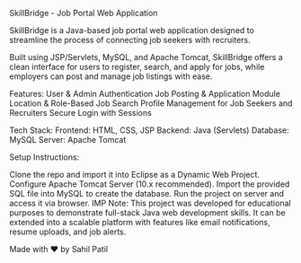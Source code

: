 SkillBridge - Job Portal Web Application

SkillBridge is a Java-based job portal web application designed to streamline the process of connecting job seekers with recruiters.

Built using JSP/Servlets, MySQL, and Apache Tomcat, SkillBridge offers a clean interface for users to register, search, and apply for jobs, while employers can post and manage job listings with ease.

Features:
User & Admin Authentication
Job Posting & Application Module
Location & Role-Based Job Search
Profile Management for Job Seekers and Recruiters
Secure Login with Sessions

Tech Stack: Frontend: HTML, CSS, JSP Backend: Java (Servlets) Database: MySQL Server: Apache Tomcat

Setup Instructions:

Clone the repo and import it into Eclipse as a Dynamic Web Project.
Configure Apache Tomcat Server (10.x recommended).
Import the provided SQL file into MySQL to create the database.
Run the project on server and access it via browser.
IMP Note: This project was developed for educational purposes to demonstrate full-stack Java web development skills. It can be extended into a scalable platform with features like email notifications, resume uploads, and job alerts.

Made with ❤️ by Sahil Patil
